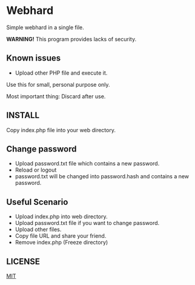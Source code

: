 # Webhard

Simple webhard in a single file.

**WARNING!** This program provides lacks of security.

## Known issues
 * Upload other PHP file and execute it.

Use this for small, personal purpose only.

Most important thing: Discard after use.

## INSTALL
Copy index.php file into your web directory.

## Change password
 * Upload password.txt file which contains a new password.
 * Reload or logout
 * password.txt will be changed into password.hash and contains a new password.

## Useful Scenario
 * Upload index.php into web directory.
 * Upload password.txt file if you want to change password.
 * Upload other files.
 * Copy file URL and share your friend.
 * Remove index.php (Freeze directory)

## LICENSE
[MIT](LICENSE)

